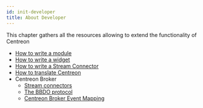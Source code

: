 ```yaml
---
id: init-developer
title: About Developer
---
```


This chapter gathers all the resources allowing to extend the functionality of Centreon

- [How to write a module](developer-module.html)
- [How to write a widget](developer-widget.html)
- [How to write a Stream Connector](developer-stream-connector.html)
- [How to translate Centreon](developer-translate-centreon.html)
- Centreon Broker
  - [Stream connectors](developer-broker-stream-connector.html)
  - [The BBDO protocol](developer-broker-bbdo.html)
  - [Centreon Broker Event Mapping](developer-broker-mapping.html)